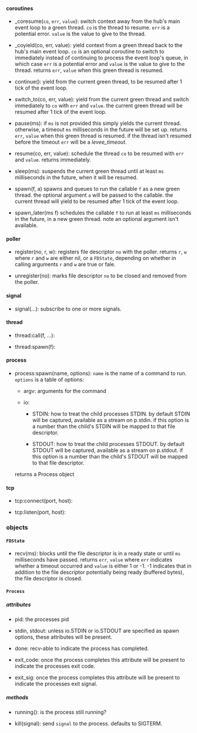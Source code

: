 

#### coroutines

* \_coresume(`co`, `err`, `value`):
  switch context away from the hub's main event loop to a green thread. `co` is
  the thread to resume. `err` is a potential error. `value` is the value to
  give to the thread.

* \_coyield(co, err, value):
  yield context from a green thread back to the hub's main event loop. `co` is
  an optional coroutine to switch to immediately instead of continuing to
  process the event loop's queue, in which case `err` is a potential error and
  `value` is the value to give to the thread. returns `err`, `value` when this
  green thread is resumed.

* continue():
  yield from the current green thread, to be resumed after 1 tick of the event
  loop.

* switch_to(co, err, value):
  yield from the current green thread and switch immediately to `co` with `err`
  and `value`. the current green thread will be resumed after 1 tick of the
  event loop.

* pause(ms):
  if `ms` is not provided this simply yields the current thread. otherwise, a
  timeout `ms` milliseconds in the future will be set up.  returns `err`,
  `value` when this green thread is resumed.  if the thread isn't resumed
  before the timeout `err` will be a *levee_timeout*.

* resume(co, err, value):
  schedule the thread `co` to be resumed with `err` and `value`. returns
  immediately.

* sleep(ms):
  suspends the current green thread until at least `ms` milliseconds in the
  future, when it will be resumed.

* spawn(f, a)
  spawns and queues to run the callable `f` as a new green thread. the optional
  argument `a` will be passed to the callable. the current thread will yield to
  be resumed after 1 tick of the event loop.

* spawn_later(ms f)
  schedules the callable `f` to run at least `ms` milliseconds in the future,
  in a new green thread. note an optional argument isn't available.

#### poller

* register(no, r, w):
  registers file descriptor `no` with the poller. returns `r`, `w` where `r`
  and `w` are either nil, or a `FDState`, depending on whether in calling
  arguments `r` and `w` are true or fale.

* unregister(no):
  marks file descriptor `no` to be closed and removed from the poller.

#### signal

* signal(...):
  subscribe to one or more signals.

#### thread

* thread:call(f, ...):

* thread:spawn(f):

#### process

* process:spawn(name, options):
  `name` is the name of a command to run. `options` is a table of options:

    * argv:
      arguments for the command

    * io:

      - STDIN:
        how to treat the child processes STDIN. by default STDIN will be
        captured, available as a stream on p.stdin. if this option is a number
        than the child's STDIN will be mapped to that file descriptor.

      - STDOUT:
        how to treat the child processes STDOUT. by default STDOUT will be
        captured, available as a stream on p.stdout. if this option is a number
        than the child's STDOUT will be mapped to that file descriptor.

  returns a Process object

#### tcp

* tcp:connect(port, host):

* tcp:listen(port, host):

### objects

#### `FDState`

* recv(ms):
  blocks until the file descriptor is in a ready state or until `ms`
  milliseconds have passed. returns `err`, `value` where `err` indicates
  whether a timeout occurred and `value` is either 1 or -1. -1 indicates that
  in addition to the file descriptor potentially being ready (buffered bytes),
  the file descriptor is closed.

#### `Process`

##### attributes

* pid:
  the processes pid

* stdin, stdout:
  unless io.STDIN or io.STDOUT are specified as spawn options, these attributes
  will be present.

* done: recv-able to indicate the process has completed.

* exit_code:
  once the process completes this attribute will be present to indicate the
  processes exit code.

* exit_sig:
  once the process completes this attribute will be present to indicate the
  processes exit signal.

##### methods

* running():
  is the process still running?

* kill(signal):
  send `signal` to the process. defaults to SIGTERM.
